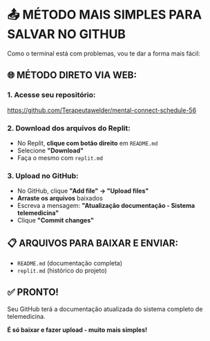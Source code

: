 # 📤 MÉTODO MAIS SIMPLES PARA SALVAR NO GITHUB

Como o terminal está com problemas, vou te dar a forma mais fácil:

## 🌐 MÉTODO DIRETO VIA WEB:

### 1. Acesse seu repositório:
https://github.com/Terapeutawelder/mental-connect-schedule-56

### 2. Download dos arquivos do Replit:
- No Replit, **clique com botão direito** em `README.md`
- Selecione **"Download"**
- Faça o mesmo com `replit.md`

### 3. Upload no GitHub:
- No GitHub, clique **"Add file" → "Upload files"**
- **Arraste os arquivos** baixados
- Escreva a mensagem: **"Atualização documentação - Sistema telemedicina"**
- Clique **"Commit changes"**

## 📋 ARQUIVOS PARA BAIXAR E ENVIAR:
- `README.md` (documentação completa)
- `replit.md` (histórico do projeto)

## ✅ PRONTO!
Seu GitHub terá a documentação atualizada do sistema completo de telemedicina.

**É só baixar e fazer upload - muito mais simples!**
